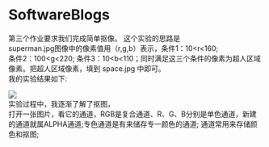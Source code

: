   # SoftwareBlogs  
  第三个作业要求我们完成简单抠像。 
  这个实验的思路是  
  superman.jpg图像中的像素值用（r,g,b）表示，条件1：10<r<160;   
  条件2：100<g<220; 条件3：10<b<110；同时满足这三个条件的像素为超人区域像素。把超人区域像素，填到 space.jpg 中即可。  
  我的实验结果如下:    
  
  ![](https://wx1.sinaimg.cn/mw690/006BVWLMly1fyrdadww3qj30hs0dd403.jpg)  
  实验过程中，我逐渐了解了抠图，  
  打开一张图片，看它的通道，RGB是复合通道、R、G、B分别是单色通道，新建的通道就属ALPHA通道;专色通道是有来储存专一颜色的通道;
  通道常用来存储颜色和抠图;
  
  
